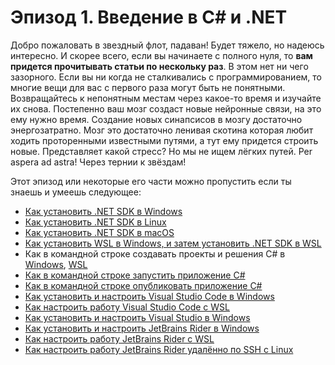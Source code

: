 # Эпизод 1. Введение в C# и .NET
Добро пожаловать в звездный флот, падаван! Будет тяжело, но надеюсь интересно. И скорее всего, если вы начинаете с полного
нуля, то **вам придется прочитывать статьи по нескольку раз**. В этом нет ни чего зазорного. Если вы ни когда не сталкивались
с программированием, то многие вещи для вас с первого раза могут быть не понятными. Возвращайтесь к непонятным местам через
какое-то время и изучайте их снова. Постепенно ваш мозг создаст новые нейронные связи, на это ему нужно время. Создание
новых синапсисов в мозгу достаточно энергозатратно. Мозг это достаточно ленивая скотина которая любит ходить проторенными
известными путями, а тут ему придется строить новые. Представляет какой стресс? Но мы не ищем лёгких путей. Per aspera ad astra!
Через тернии к звёздам!

Этот эпизод или некоторые его части можно пропустить если ты знаешь и умеешь следующее:

- [Как установить .NET SDK в Windows](Install-NET-SDK-8-in-Windows.md)
- [Как установить .NET SDK в Linux](How-to-install-NET-SDK-in-Linux.md) 
- [Как установить .NET SDK в macOS](Install-NET-SDK-in-macOS.md)
- [Как установить WSL в Windows, и затем установить .NET SDK в WSL](Install-NET-SDK-8-in-WSL.md)
- Как в командной строке создавать проекты и решения C# в [Windows](how-to-crate-csharp-windows-command-line.md), [WSL](How-to-create-csharp-project-Ubuntu.md)
- [Как в командной строке запустить приложение C#](how-to-crate-csharp-windows-command-line.md)
- [Как в командной строке опубликовать приложение C#](How-to-Publish-CSharp-Program-App.md)
- [Как установить и настроить Visual Studio Code в Windows](Install-Visual-Studio-Code-in-Windows.md)
- [Как настроить работу Visual Studio Code с WSL](Install-Visual-Studio-Code-in-Windows.md#vscode_and_wsl)
- [Как установить и настроить Visual Studio в Windows](Install-Visual-Studio-2022.md)
- [Как установить и настроить JetBrains Rider в Windows](Install-JetBrains-Rider-in-Windows.md)
- [Как настроить работу JetBrains Rider с WSL](Install-JetBrains-Rider-in-Windows.md#Rider_and_WSL)
- [Как настроить работу JetBrains Rider удалённо по SSH с Linux](Install-JetBrains-Rider-in-Windows.md#Rider_and_SSH)